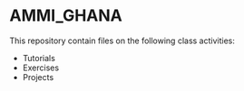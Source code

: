 # AMMI_GHANA
This repository contain files on the following class activities:

* Tutorials 
* Exercises  
* Projects
